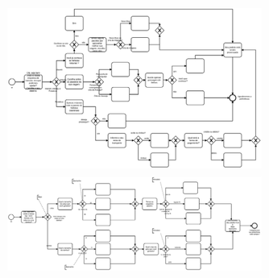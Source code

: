 [![viewer example screenshot](./EmpresaTurismo.svg)](https://cdn.statically.io/gh/giseldo/chatbot_BTA_BPMN_to_AIML/ff0a1ab3/exemplos%20aula/Diagrama%20-%20Aluno%20-%20Tarefa%202%20-%20Kelly/EmpresaTurismo.svg)


[![viewer example screenshot](./diagramaCertoLoja.svg)](https://cdn.statically.io/gh/giseldo/chatbot_BTA_BPMN_to_AIML/d6bf99b2/exemplos%20aula/Diagrama%20-%20Aluno%20-%20Tarefa%202%20-%20Kelly/diagramaCertoLoja.svg)

